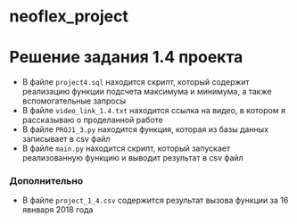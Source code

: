# neoflex_project

# Решение задания 1.4 проекта

- В файле ```project4.sql``` находится скрипт, который содержит реализацию функции подсчета максимума и минимума, а также вспомогательные запросы
- В файле ```video_link_1.4.txt``` находится ссылка на видео, в котором я рассказываю о проделанной работе
- В файле ```PROJ1_3.py``` находится функция, которая из базы данных записывает в csv файл
- В файле ```main.py``` находится скрипт, который запускает реализованную функцию и выводит результат в csv файл

### Дополнительно
- В файле ```project_1_4.csv``` содержится результат вызова функции за 16 явнваря 2018 года
